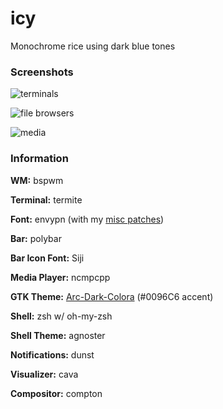 # icy
Monochrome rice using dark blue tones

### Screenshots
![terminals](https://raw.githubusercontent.com/TheReturningVoid/dotfiles/icy/Screenshots/terminals.png)

![file browsers](https://raw.githubusercontent.com/TheReturningVoid/dotfiles/icy/Screenshots/file_browser.png)

![media](https://raw.githubusercontent.com/TheReturningVoid/dotfiles/icy/Screenshots/media.png)

### Information
**WM:** bspwm

**Terminal:** termite

**Font:** envypn (with my [misc patches](https://github.com/TheReturningVoid/envypn-powerline))

**Bar:** polybar

**Bar Icon Font:** Siji

**Media Player:** ncmpcpp

**GTK Theme:** [Arc-Dark-Colora](https://github.com/erikdubois/Arc-Theme-Colora) (#0096C6 accent)

**Shell:** zsh w/ oh-my-zsh

**Shell Theme:** agnoster

**Notifications:** dunst

**Visualizer:** cava

**Compositor:** compton
